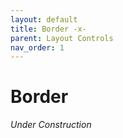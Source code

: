 ```yaml
---
layout: default
title: Border -x-
parent: Layout Controls
nav_order: 1
---
```


# Border

_Under Construction_